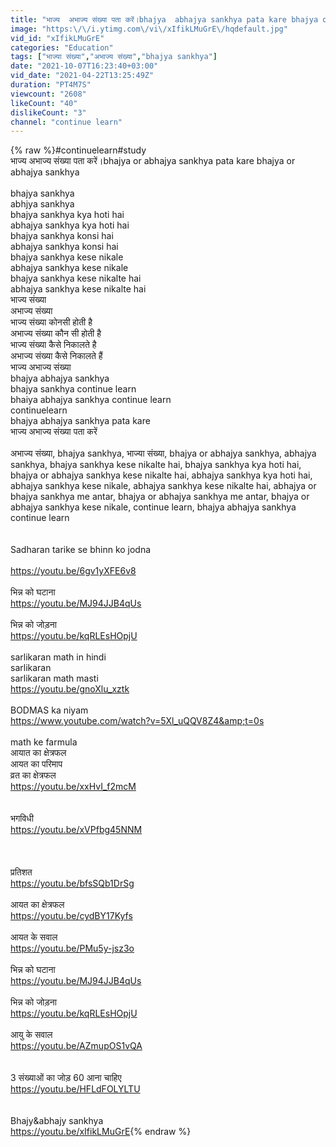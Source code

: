 ```yaml
---
title: "भाज्य  अभाज्य संख्या पता करें।bhajya  abhajya sankhya pata kare bhajya or abhajya sankhya"
image: "https:\/\/i.ytimg.com\/vi\/xIfikLMuGrE\/hqdefault.jpg"
vid_id: "xIfikLMuGrE"
categories: "Education"
tags: ["भाज्या संख्या","अभाज्य संख्या","bhajya sankhya"]
date: "2021-10-07T16:23:40+03:00"
vid_date: "2021-04-22T13:25:49Z"
duration: "PT4M7S"
viewcount: "2608"
likeCount: "40"
dislikeCount: "3"
channel: "continue learn"
---
```

{% raw %}#continuelearn#study<br />भाज्य अभाज्य संख्या पता करें।bhajya or abhajya sankhya pata kare bhajya or abhajya sankhya <br /><br />bhajya sankhya<br />abhjya sankhya<br />bhajya sankhya kya hoti hai<br />abhajya sankhya kya hoti hai<br />bhajya sankhya konsi hai<br />abhajya sankhya konsi hai<br />bhajya sankhya kese nikale<br />abhajya sankhya kese nikale<br />bhajya sankhya kese nikalte hai<br />abhajya sankhya kese nikalte hai<br />भाज्य संख्या<br />अभाज्य संख्या<br />भाज्य संख्या कोनसी होती है<br />अभाज्य संख्या कौन सी होती है<br />भाज्य संख्या कैसे निकालते है<br />अभाज्य संख्या कैसे निकालते हैं<br />भाज्य अभाज्य संख्या<br />bhajya abhajya sankhya<br />bhajya sankhya continue learn<br />bhaiya abhajya sankhya continue learn<br />continuelearn<br />bhajya abhajya sankhya pata kare<br />भाज्य अभाज्य संख्या पता करें<br /><br />अभाज्य संख्या, bhajya sankhya, भाज्या संख्या, bhajya or abhajya sankhya, abhajya sankhya, bhajya sankhya kese nikalte hai, bhajya sankhya kya hoti hai, bhajya or abhajya sankhya kese nikalte hai, abhajya sankhya kya hoti hai, abhajya sankhya kese nikale, abhajya sankhya kese nikalte hai, abhajya or bhajya sankhya me antar, bhajya or abhajya sankhya me antar, bhajya or abhajya sankhya kese nikale, continue learn, bhajya abhajya sankhya continue learn<br /><br /><br />Sadharan tarike se bhinn ko jodna<br /><br /><a rel="nofollow" target="blank" href="https://youtu.be/6gv1yXFE6v8">https://youtu.be/6gv1yXFE6v8</a><br /><br />भिन्न को घटाना<br /><a rel="nofollow" target="blank" href="https://youtu.be/MJ94JJB4qUs">https://youtu.be/MJ94JJB4qUs</a><br /><br />भिन्न को जोड़ना<br /><a rel="nofollow" target="blank" href="https://youtu.be/kqRLEsHOpjU">https://youtu.be/kqRLEsHOpjU</a><br /><br />sarlikaran math in hindi<br />sarlikaran  <br />sarlikaran math masti<br /><a rel="nofollow" target="blank" href="https://youtu.be/gnoXlu_xztk">https://youtu.be/gnoXlu_xztk</a><br /><br />BODMAS ka niyam<br /><a rel="nofollow" target="blank" href="https://www.youtube.com/watch?v=5Xl_uQQV8Z4&amp;t=0s">https://www.youtube.com/watch?v=5Xl_uQQV8Z4&amp;t=0s</a><br /><br /> math ke farmula<br />आयात का क्षेत्रफल <br />आयत का परिमाप <br />व्रत का क्षेत्रफल<br /><a rel="nofollow" target="blank" href="https://youtu.be/xxHvI_f2mcM">https://youtu.be/xxHvI_f2mcM</a><br /><br /><br />भगविधी<br /><a rel="nofollow" target="blank" href="https://youtu.be/xVPfbg45NNM">https://youtu.be/xVPfbg45NNM</a><br /><br /><br /><br />प्रतिशत<br /><a rel="nofollow" target="blank" href="https://youtu.be/bfsSQb1DrSg">https://youtu.be/bfsSQb1DrSg</a><br /><br />आयत का क्षेत्रफल<br /><a rel="nofollow" target="blank" href="https://youtu.be/cydBY17Kyfs">https://youtu.be/cydBY17Kyfs</a><br /><br />आयत के सवाल<br /><a rel="nofollow" target="blank" href="https://youtu.be/PMu5y-jsz3o">https://youtu.be/PMu5y-jsz3o</a><br /><br />भिन्न को घटाना<br /><a rel="nofollow" target="blank" href="https://youtu.be/MJ94JJB4qUs">https://youtu.be/MJ94JJB4qUs</a><br /><br />भिन्न को जोड़ना<br /><a rel="nofollow" target="blank" href="https://youtu.be/kqRLEsHOpjU">https://youtu.be/kqRLEsHOpjU</a><br /><br />आयु के सवाल<br /><a rel="nofollow" target="blank" href="https://youtu.be/AZmupOS1vQA">https://youtu.be/AZmupOS1vQA</a><br /><br /><br />3 संख्याओं का जोड़ 60 आना चाहिए<br /><a rel="nofollow" target="blank" href="https://youtu.be/HFLdFOLYLTU">https://youtu.be/HFLdFOLYLTU</a><br /><br /><br />Bhajy&amp;abhajy sankhya<br /><a rel="nofollow" target="blank" href="https://youtu.be/xIfikLMuGrE">https://youtu.be/xIfikLMuGrE</a>{% endraw %}
